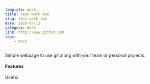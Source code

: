 ```yaml
---
template: work
title: Test work two
slug: test-work-two
date: 2020-07-11
category: Work
link: http://www.github.com
tags:
    - Work
---
```


Simple webpage to use git along with your team or personal projects.

#### Features

Useful.
